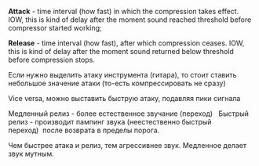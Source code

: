 **Attack** - time interval (how fast) in which the compression takes effect. IOW, this is kind of delay after the moment sound reached threshold before compressor started working;

**Release** - time interval (how fast), after which compression ceases. IOW, this is kind of delay after the moment sound returned below threshold before compression stops.

Если нужно выделить атаку инструмента (гитара), то стоит ставить небольшое значение атаки (то-есть компрессировать не сразу)

Vice versa, можно выставить быструю атаку, подавляя пики сигнала

Медленный релиз - более естественное звучание (переход)  
Быстрый релиз - производит пампинг звука (неестественно быстрый переход)  после возврата в пределы порога.  

Чем быстрее атака и релиз, тем агрессивнее звук. Медленное делает звук мутным.
